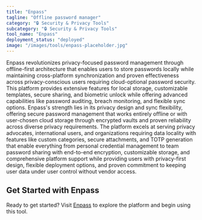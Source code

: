 ```yaml
---
title: "Enpass"
tagline: "Offline password manager"
category: "🔒 Security & Privacy Tools"
subcategory: "🔒 Security & Privacy Tools"
tool_name: "Enpass"
deployment_status: "deployed"
image: "/images/tools/enpass-placeholder.jpg"
---
```

Enpass revolutionizes privacy-focused password management through offline-first architecture that enables users to store passwords locally while maintaining cross-platform synchronization and proven effectiveness across privacy-conscious users requiring cloud-optional password security. This platform provides extensive features for local storage, customizable templates, secure sharing, and biometric unlock while offering advanced capabilities like password auditing, breach monitoring, and flexible sync options. Enpass's strength lies in its privacy design and sync flexibility, offering secure password management that works entirely offline or with user-chosen cloud storage through encrypted vaults and proven reliability across diverse privacy requirements. The platform excels at serving privacy advocates, international users, and organizations requiring data locality with features like custom categories, secure attachments, and TOTP generation that enable everything from personal credential management to team password sharing with end-to-end encryption, customizable storage, and comprehensive platform support while providing users with privacy-first design, flexible deployment options, and proven commitment to keeping user data under user control without vendor access.
## Get Started with Enpass

Ready to get started? Visit [Enpass](https://enpass.com) to explore the platform and begin using this tool.
